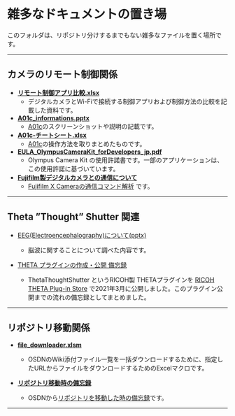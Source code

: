 # 雑多なドキュメントの置き場

このフォルダは、リポジトリ分けするまでもない雑多なファイルを置く場所です。

--------------------------------------------------------

## カメラのリモート制御関係

- **[リモート制御アプリ比較.xlsx](https://github.com/MRSa/GokigenOSDN_documents/blob/main/miscellaneous/%E3%83%AA%E3%83%A2%E3%83%BC%E3%83%88%E5%88%B6%E5%BE%A1%E3%82%A2%E3%83%97%E3%83%AA%E6%AF%94%E8%BC%83.xlsx)**
  - デジタルカメラとWi-Fiで接続する制御アプリおよび制御方法の比較を記載した資料です。
- **[A01c_informations.pptx](https://github.com/MRSa/GokigenOSDN_documents/blob/main/miscellaneous/A01c_informations.pptx)**
  - [A01c](https://github.com/MRSa/A01c)のスクリーンショットや説明の記載です。
- **[A01c-チートシート.xlsx](https://github.com/MRSa/GokigenOSDN_documents/blob/main/miscellaneous/A01c-%E3%83%81%E3%83%BC%E3%83%88%E3%82%B7%E3%83%BC%E3%83%88.xlsx)**
  - [A01c](https://github.com/MRSa/A01c)の操作方法を取りまとめたものです。
- **[EULA_OlympusCameraKit_forDevelopers_jp.pdf](https://github.com/MRSa/GokigenOSDN_documents/blob/main/miscellaneous/EULA_OlympusCameraKit_ForDevelopers_jp.pdf)**
  - Olympus Camera Kit の使用許諾書です。一部のアプリケーションは、この使用許諾に基づいています。
- **[Fujifilm製デジタルカメラとの通信について](https://github.com/MRSa/GokigenOSDN_documents/blob/main/Projects/Others/FujiXCommands.md)**
  - [Fujifilm X Cameraの通信コマンド解析](https://github.com/MRSa/GokigenOSDN_documents/blob/main/Projects/Others/FujiXCommands.md) です。

--------------------------------------------------------

## Theta ”Thought” Shutter 関連

- [EEG(Electroencephalography)について(pptx)](https://github.com/MRSa/GokigenOSDN_documents/raw/main/Projects/Others/aboutEEG.pptx)
  - 脳波に関することについて調べた内容です。

- [THETA プラグインの作成・公開 備忘録](https://github.com/MRSa/GokigenOSDN_documents/blob/main/Projects/Others/ThetaPlugin.md)
  - ThetaThoughtShutter というRICOH製 THETAプラグインを [RICOH THETA Plug-in Store](https://pluginstore.theta360.com/plugins/jp.osdn.gokigen.thetathoughtshutter/) で2021年3月に公開しました。このプラグイン公開までの流れの備忘録としてまとめました。

--------------------------------------------------------

## リポジトリ移動関係

- **[file_downloader.xlsm](https://github.com/MRSa/GokigenOSDN_documents/blob/main/miscellaneous/file_downloader.xlsm)**
  - OSDNのWiki添付ファイル一覧を一括ダウンロードするために、指定したURLからファイルをダウンロードするためのExcelマクロです。

- **[リポジトリ移動時の備忘録](osdn_memo.md)**
  - OSDNから[リポジトリを移動した時の備忘録](osdn_memo.md)です。

--------------------------------------------------------
